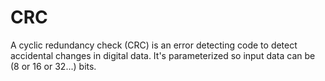 # CRC
A cyclic redundancy check (CRC) is an error detecting code to detect accidental changes in digital data.
It's parameterized so input data can be (8 or 16 or 32...) bits.
